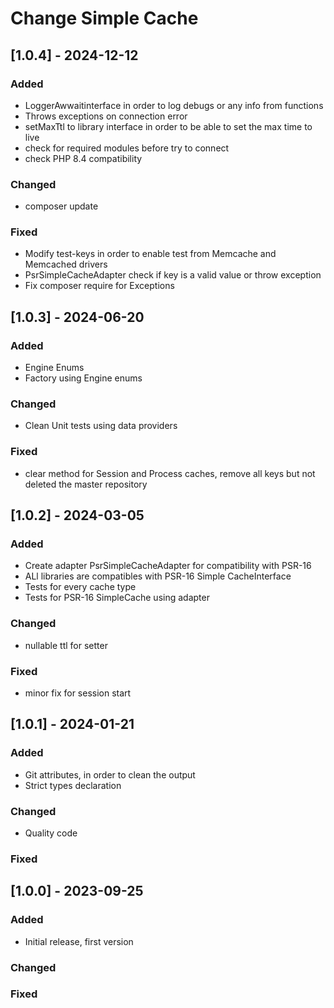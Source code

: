 # Change Simple Cache


## [1.0.4] - 2024-12-12

### Added
- LoggerAwwaitinterface in order to log debugs or any info from functions
- Throws exceptions on connection error
- setMaxTtl to library interface in order to be able to set the max time to live
- check for required modules before try to connect
- check PHP 8.4 compatibility

### Changed
- composer update

### Fixed
- Modify test-keys in order to enable test from Memcache and Memcached drivers
- PsrSimpleCacheAdapter check if key is a valid value or throw exception
- Fix composer require for Exceptions

## [1.0.3] - 2024-06-20

### Added
- Engine Enums
- Factory using Engine enums

### Changed
- Clean Unit tests using data providers

### Fixed
- clear method for Session and Process caches, remove all keys but not deleted the master repository


## [1.0.2] - 2024-03-05

### Added

- Create adapter PsrSimpleCacheAdapter for compatibility with PSR-16
- ALl libraries are compatibles with PSR-16 Simple CacheInterface
- Tests for every cache type
- Tests for PSR-16 SimpleCache using adapter

### Changed

- nullable ttl for setter

### Fixed

- minor fix for session start


## [1.0.1] - 2024-01-21

### Added

- Git attributes, in order to clean the output
- Strict types declaration

### Changed

- Quality code

### Fixed


## [1.0.0] - 2023-09-25

### Added

- Initial release, first version

### Changed

### Fixed
